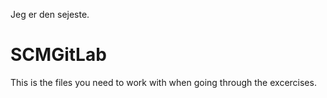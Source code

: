Jeg er den sejeste.

 SCMGitLab
=========
This is the files you need to work with when going through the excercises.

